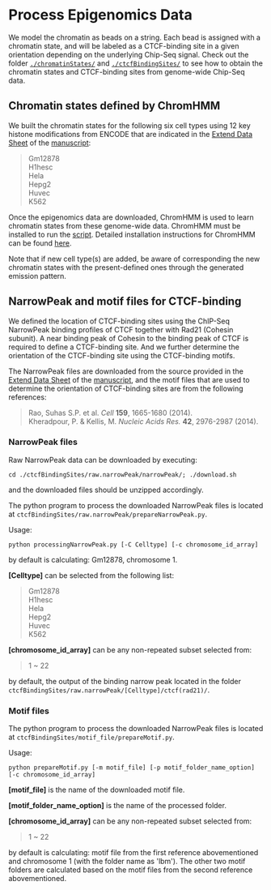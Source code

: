 # Process Epigenomics Data 

We model the chromatin as beads on a string. Each bead is assigned with a chromatin state, and will be labeled as a CTCF-binding site in a given orientation depending on the underlying Chip-Seq signal. Check out the folder [`./chromatinStates/`](./chromatinStates/) and [`./ctcfBindingSites/`](./ctcfBindingSites/) to see how to obtain the chromatin states and CTCF-binding sites from genome-wide Chip-Seq data. 

## Chromatin states defined by ChromHMM

We built the chromatin states for the following six cell types using 12 key histone modifications from ENCODE that are indicated in the [Extend Data Sheet](https://www.biorxiv.org/highwire/filestream/86852/field_highwire_adjunct_files/1/282095-2.xlsx) of the [manuscript](https://www.biorxiv.org/content/early/2018/03/15/282095):
>Gm12878  
>H1hesc  
>Hela  
>Hepg2  
>Huvec  
>K562 

Once the epigenomics data are downloaded, ChromHMM is used to learn chromatin states from these genome-wide data. ChromHMM must be installed to run the [script]( ./chromatinStates/run_chromHMM_5kb_6celltypes_15states.sh). Detailed installation instructions for ChromHMM can be found [here](http://compbio.mit.edu/ChromHMM/). 

Note that if new cell type(s) are added, be aware of corresponding the new chromatin states with the present-defined ones through the generated emission pattern. 

## NarrowPeak and motif files for CTCF-binding

We defined the location of CTCF-binding sites using the ChIP-Seq NarrowPeak binding profiles of CTCF together with Rad21 (Cohesin subunit). A near binding peak of Cohesin to the binding peak of CTCF is required to define a CTCF-binding site. And we further determine the orientation of the CTCF-binding site using the CTCF-binding motifs.

The NarrowPeak files are downloaded from the source provided in the [Extend Data Sheet](https://www.biorxiv.org/highwire/filestream/86852/field_highwire_adjunct_files/1/282095-2.xlsx) of the [manuscript](https://www.biorxiv.org/content/early/2018/03/15/282095), and the motif files that are used to determine the orientation of CTCF-binding sites are from the following references:

>Rao, Suhas S.P. et al. *Cell* **159**, 1665-1680 (2014).  
>Kheradpour, P. & Kellis, M. *Nucleic Acids Res.* **42**, 2976-2987 (2014).

### NarrowPeak files

Raw NarrowPeak data can be downloaded by executing:
```
cd ./ctcfBindingSites/raw.narrowPeak/narrowPeak/; ./download.sh
```
and the downloaded files should be unzipped accordingly.

The python program to process the downloaded NarrowPeak files is located at `ctcfBindingSites/raw.narrowPeak/prepareNarrowPeak.py`.

Usage:
```
python processingNarrowPeak.py [-C Celltype] [-c chromosome_id_array]
```
by default is calculating: Gm12878, chromosome 1.

**[Celltype]** can be selected from the following list:  
>Gm12878  
>H1hesc  
>Hela  
>Hepg2  
>Huvec  
>K562  

**[chromosome_id_array]** can be any non-repeated subset selected from:  
>1 ~ 22

by default, the output of the binding narrow peak located in the folder `ctcfBindingSites/raw.narrowPeak/[Celltype]/ctcf(rad21)/`.

### Motif files

The python program to process the downloaded NarrowPeak files is located at `ctcfBindingSites/motif_file/prepareMotif.py`.

Usage: 
```
python prepareMotif.py [-m motif_file] [-p motif_folder_name_option] [-c chromosome_id_array]
```
**[motif_file]** is the name of the downloaded motif file.

**[motif_folder_name_option]** is the name of the processed folder.

**[chromosome_id_array]** can be any non-repeated subset selected from:  

> 1 ~ 22

by default is calculating: motif file from the first reference abovementioned and chromosome 1 (with the folder name as 'lbm'). The other two motif folders are calculated based on the motif files from the second reference abovementioned.
